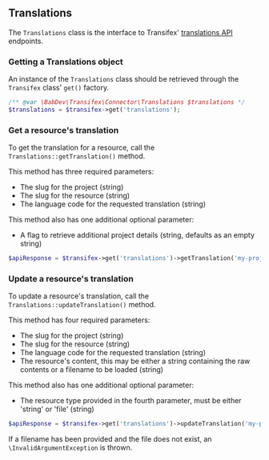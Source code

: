 ## Translations

The `Translations` class is the interface to Transifex' [translations API](http://docs.transifex.com/api/translations/) endpoints.

### Getting a Translations object

An instance of the `Translations` class should be retrieved through the `Transifex` class' `get()` factory.

```php
/** @var \BabDev\Transifex\Connector\Translations $translations */
$translations = $transifex->get('translations');
```

### Get a resource's translation

To get the translation for a resource, call the `Translations::getTranslation()` method.

This method has three required parameters:

* The slug for the project (string)
* The slug for the resource (string)
* The language code for the requested translation (string)

This method also has one additional optional parameter:

* A flag to retrieve additional project details (string, defaults as an empty string)

```php
$apiResponse = $transifex->get('translations')->getTranslation('my-project', 'resource-1', 'fr-FR');
```

### Update a resource's translation

To update a resource's translation, call the `Translations::updateTranslation()` method.

This method has four required parameters:

* The slug for the project (string)
* The slug for the resource (string)
* The language code for the requested translation (string)
* The resource's content, this may be either a string containing the raw contents or a filename to be loaded (string)

This method also has one additional optional parameter:

* The resource type provided in the fourth parameter, must be either 'string' or 'file' (string)

```php
$apiResponse = $transifex->get('translations')->updateTranslation('my-project', 'resource-1', 'fr-FR', 'TEST="Mon test Chaîne"');
```

If a filename has been provided and the file does not exist, an `\InvalidArgumentException` is thrown.
